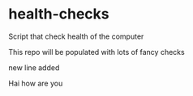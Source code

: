# health-checks
Script that check health of the computer

This repo will be populated with lots of fancy checks 

new line added

Hai how are you
